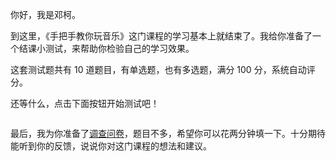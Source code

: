 <p>你好，我是邓柯。</p><p>到这里，《手把手教你玩音乐》这门课程的学习基本上就结束了。我给你准备了一个结课小测试，来帮助你检验自己的学习效果。</p><p>这套测试题共有 10 道题目，有单选题，也有多选题，满分 100 分，系统自动评分。</p><p>还等什么，点击下面按钮开始测试吧！</p><p><a href="http://time.geekbang.org/quiz/intro?act_id=372&exam_id=1075"><img src="https://static001.geekbang.org/resource/image/28/a4/28d1be62669b4f3cc01c36466bf811a4.png?wh=1142*201" alt=""></a></p><p>最后，我为你准备了<a href="https://jinshuju.net/f/CtiIDm">调查问卷</a>，题目不多，希望你可以花两分钟填一下。十分期待能听到你的反馈，说说你对这门课程的想法和建议。</p><p><img src="https://static001.geekbang.org/resource/image/e4/2a/e4bb49f75e4a8c98e10c783b259ee92a.jpg?wh=1142*801" alt=""></p><!-- [[[read_end]]] -->